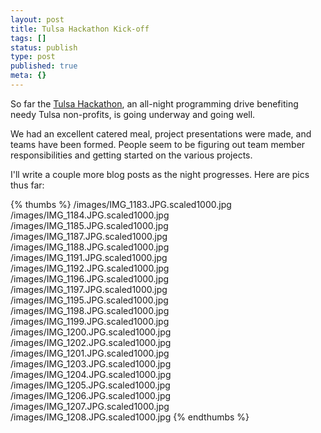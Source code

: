 ```yaml
---
layout: post
title: Tulsa Hackathon Kick-off
tags: []
status: publish
type: post
published: true
meta: {}
---
```


So far the [Tulsa Hackathon](http://tulsahackathon.com/2011/), an all-night programming drive benefiting needy Tulsa non-profits, is going underway and going well.

We had an excellent catered meal, project presentations were made, and teams have been formed. People seem to be figuring out team member responsibilities and getting started on the various projects.

I'll write a couple more blog posts as the night progresses. Here are pics thus far:

{% thumbs %}
/images/IMG_1183.JPG.scaled1000.jpg
/images/IMG_1184.JPG.scaled1000.jpg
/images/IMG_1185.JPG.scaled1000.jpg
/images/IMG_1187.JPG.scaled1000.jpg
/images/IMG_1188.JPG.scaled1000.jpg
/images/IMG_1191.JPG.scaled1000.jpg
/images/IMG_1192.JPG.scaled1000.jpg
/images/IMG_1196.JPG.scaled1000.jpg
/images/IMG_1197.JPG.scaled1000.jpg
/images/IMG_1195.JPG.scaled1000.jpg
/images/IMG_1198.JPG.scaled1000.jpg
/images/IMG_1199.JPG.scaled1000.jpg
/images/IMG_1200.JPG.scaled1000.jpg
/images/IMG_1202.JPG.scaled1000.jpg
/images/IMG_1201.JPG.scaled1000.jpg
/images/IMG_1203.JPG.scaled1000.jpg
/images/IMG_1204.JPG.scaled1000.jpg
/images/IMG_1205.JPG.scaled1000.jpg
/images/IMG_1206.JPG.scaled1000.jpg
/images/IMG_1207.JPG.scaled1000.jpg
/images/IMG_1208.JPG.scaled1000.jpg
{% endthumbs %}
